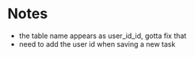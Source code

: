 # Notes
*   the table name appears as user_id_id, gotta fix that
*   need to add the user id when saving a new task